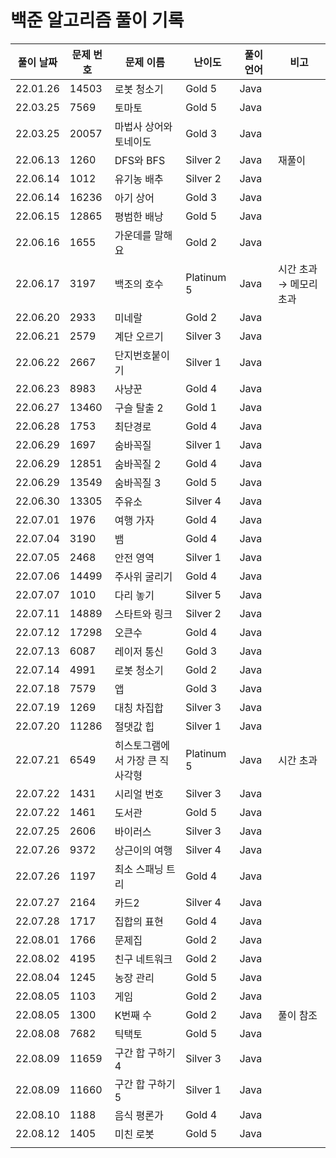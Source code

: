 # 백준 알고리즘 풀이 기록

| 풀이 날짜 | 문제 번호 | 문제 이름 | 난이도 | 풀이 언어 | 비고 |
| --- | --- | --- | --- | --- | --- |
| 22.01.26 | 14503 | 로봇 청소기 | Gold 5 | Java |  |
| 22.03.25 | 7569 | 토마토 | Gold 5 | Java |  |
| 22.03.25 | 20057 | 마법사 상어와 토네이도 | Gold 3 | Java |  |
| 22.06.13 | 1260 | DFS와 BFS | Silver 2 | Java | 재풀이 |
| 22.06.14 | 1012 | 유기농 배추 | Silver 2 | Java |  |
| 22.06.14 | 16236 | 아기 상어 | Gold 3 | Java |  |
| 22.06.15 | 12865 | 평범한 배낭 | Gold 5 | Java |  |
| 22.06.16 | 1655 | 가운데를 말해요 | Gold 2 | Java |  |
| 22.06.17 | 3197 | 백조의 호수 | Platinum 5 | Java | 시간 초과 → 메모리 초과 |
| 22.06.20 | 2933 | 미네랄 | Gold 2 | Java |  |
| 22.06.21 | 2579 | 계단 오르기 | Silver 3 | Java |  |
| 22.06.22 | 2667 | 단지번호붙이기 | Silver 1 | Java |  |
| 22.06.23 | 8983 | 사냥꾼 | Gold 4 | Java |  |
| 22.06.27 | 13460 | 구슬 탈출 2 | Gold 1 | Java |  |
| 22.06.28 | 1753 | 최단경로 | Gold 4 | Java |  |
| 22.06.29 | 1697 | 숨바꼭질 | Silver 1 | Java |  |
| 22.06.29 | 12851 | 숨바꼭질 2 | Gold 4 | Java |  |
| 22.06.29 | 13549 | 숨바꼭질 3 | Gold 5 | Java |  |
| 22.06.30 | 13305 | 주유소 | Silver 4 | Java |  |
| 22.07.01 | 1976 | 여행 가자 | Gold 4 | Java |  |
| 22.07.04 | 3190 | 뱀 | Gold 4 | Java |  |
| 22.07.05 | 2468 | 안전 영역 | Silver 1 | Java |  |
| 22.07.06 | 14499 | 주사위 굴리기 | Gold 4 | Java |  |
| 22.07.07 | 1010 | 다리 놓기 | Silver 5 | Java |  |
| 22.07.11 | 14889 | 스타트와 링크 | Silver 2 | Java |  |
| 22.07.12 | 17298 | 오큰수 | Gold 4 | Java |  |
| 22.07.13 | 6087 | 레이저 통신 | Gold 3 | Java |  |
| 22.07.14 | 4991 | 로봇 청소기 | Gold 2 | Java |  |
| 22.07.18 | 7579 | 앱 | Gold 3 | Java |  |
| 22.07.19 | 1269 | 대칭 차집합 | Silver 3 | Java |  |
| 22.07.20 | 11286 | 절댓값 힙 | Silver 1 | Java |  |
| 22.07.21 | 6549 | 히스토그램에서 가장 큰 직사각형 | Platinum 5 | Java | 시간 초과 |
| 22.07.22 | 1431 | 시리얼 번호 | Silver 3 | Java |  |
| 22.07.22 | 1461 | 도서관 | Gold 5 | Java |  |
| 22.07.25 | 2606 | 바이러스 | Silver 3 | Java |  |
| 22.07.26 | 9372 | 상근이의 여행 | Silver 4 | Java |  |
| 22.07.26 | 1197 | 최소 스패닝 트리 | Gold 4 | Java |  |
| 22.07.27 | 2164 | 카드2 | Silver 4 | Java |  |
| 22.07.28 | 1717 | 집합의 표현 | Gold 4 | Java |  |
| 22.08.01 | 1766 | 문제집 | Gold 2 | Java |  |
| 22.08.02 | 4195 | 친구 네트워크 | Gold 2 | Java |  |
| 22.08.04 | 1245 | 농장 관리 | Gold 5 | Java |  |
| 22.08.05 | 1103 | 게임 | Gold 2 | Java |  |
| 22.08.05 | 1300 | K번째 수 | Gold 2 | Java | 풀이 참조 |
| 22.08.08 | 7682 | 틱택토 | Gold 5 | Java |  |
| 22.08.09 | 11659 | 구간 합 구하기 4 | Silver 3 | Java |  |
| 22.08.09 | 11660 | 구간 합 구하기 5 | Silver 1 | Java |  |
| 22.08.10 | 1188 | 음식 평론가 | Gold 4 | Java |  |
| 22.08.12 | 1405 | 미친 로봇 | Gold 5 | Java |  |
|  |  |  |  |  |  |
